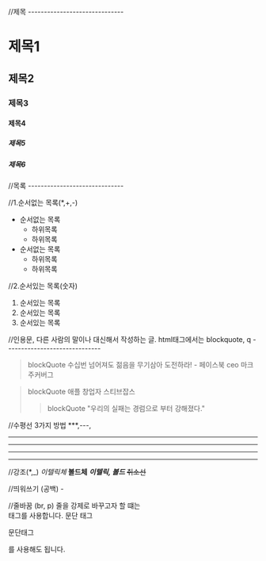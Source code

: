 //제목 ------------------------------
# 제목1
## 제목2
### 제목3
#### 제목4
##### 제목5
##### 제목6

//목록 ------------------------------

//1.순서없는 목록(*,+,-)
* 순서없는 목록
  + 하위목록
  + 하위목록
* 순서없는 목록
  + 하위목록
  + 하위목록

//2.순서있는 목록(숫자)
1. 순서있는 목록
2. 순서있는 목록
3. 순서있는 목록

//인용문, 다른 사람의 말이나 대신해서 작성하는 글. html태그에서는 blockquote, q ------------------------------
> blockQuote 수십번 넘어져도 젊음을 무기삼아 도전하라! - 페이스북 ceo 마크 주커버그

> blockQuote 애플 창업자 스티브잡스 
>> blockQuote "우리의 실패는 경럼으로 부터 강해졌다."

//수평선 3가지 방법 ***,---, <hr />
***
----
<hr />

//강조(*,_)
*이텔릭체*
**볼드체**
***이텔릭, 볼드***
~~취소선~~

//띄워쓰기 (공백) - &nbsp;
&nbsp;&nbsp;&nbsp;&nbsp;&nbsp;&nbsp;
&nbsp;&nbsp;&nbsp;&nbsp;&nbsp;&nbsp;&nbsp;&nbsp;&nbsp;

//줄바꿈 (br, p)
줄을 강제로 바꾸고자 할 떄는 <br>태그를 사용합니다.
문단 태그 <p>문단태그</p>를 사용해도 됩니다.



